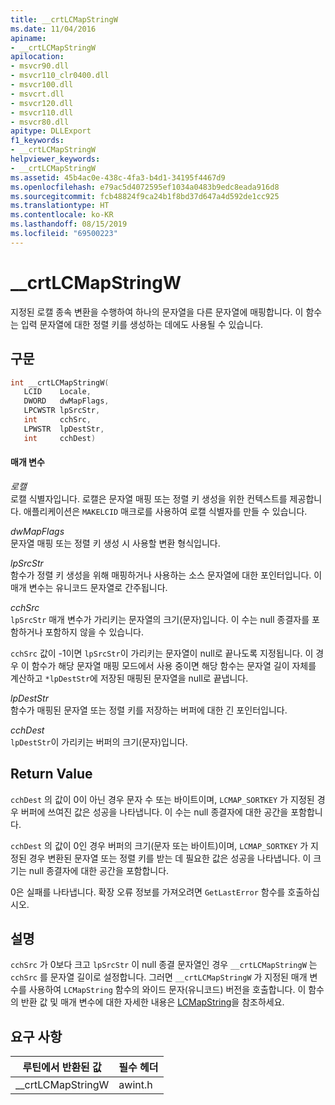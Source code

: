 ```yaml
---
title: __crtLCMapStringW
ms.date: 11/04/2016
apiname:
- __crtLCMapStringW
apilocation:
- msvcr90.dll
- msvcr110_clr0400.dll
- msvcr100.dll
- msvcrt.dll
- msvcr120.dll
- msvcr110.dll
- msvcr80.dll
apitype: DLLExport
f1_keywords:
- __crtLCMapStringW
helpviewer_keywords:
- __crtLCMapStringW
ms.assetid: 45b4ac0e-438c-4fa3-b4d1-34195f4467d9
ms.openlocfilehash: e79ac5d4072595ef1034a0483b9edc8eada916d8
ms.sourcegitcommit: fcb48824f9ca24b1f8bd37d647a4d592de1cc925
ms.translationtype: HT
ms.contentlocale: ko-KR
ms.lasthandoff: 08/15/2019
ms.locfileid: "69500223"
---
```

# <a name="__crtlcmapstringw"></a>__crtLCMapStringW

지정된 로캘 종속 변환을 수행하여 하나의 문자열을 다른 문자열에 매핑합니다. 이 함수는 입력 문자열에 대한 정렬 키를 생성하는 데에도 사용될 수 있습니다.

## <a name="syntax"></a>구문

```cpp
int __crtLCMapStringW(
   LCID    Locale,
   DWORD   dwMapFlags,
   LPCWSTR lpSrcStr,
   int     cchSrc,
   LPWSTR  lpDestStr,
   int     cchDest)
```

#### <a name="parameters"></a>매개 변수

*로캘*<br/>
로캘 식별자입니다. 로캘은 문자열 매핑 또는 정렬 키 생성을 위한 컨텍스트를 제공합니다. 애플리케이션은 `MAKELCID` 매크로를 사용하여 로캘 식별자를 만들 수 있습니다.

*dwMapFlags*<br/>
문자열 매핑 또는 정렬 키 생성 시 사용할 변환 형식입니다.

*lpSrcStr*<br/>
함수가 정렬 키 생성을 위해 매핑하거나 사용하는 소스 문자열에 대한 포인터입니다. 이 매개 변수는 유니코드 문자열로 간주됩니다.

*cchSrc*<br/>
`lpSrcStr` 매개 변수가 가리키는 문자열의 크기(문자)입니다. 이 수는 null 종결자를 포함하거나 포함하지 않을 수 있습니다.

`cchSrc` 값이 -1이면 `lpSrcStr`이 가리키는 문자열이 null로 끝나도록 지정됩니다. 이 경우 이 함수가 해당 문자열 매핑 모드에서 사용 중이면 해당 함수는 문자열 길이 자체를 계산하고 `*lpDestStr`에 저장된 매핑된 문자열을 null로 끝냅니다.

*lpDestStr*<br/>
함수가 매핑된 문자열 또는 정렬 키를 저장하는 버퍼에 대한 긴 포인터입니다.

*cchDest*<br/>
`lpDestStr`이 가리키는 버퍼의 크기(문자)입니다.

## <a name="return-value"></a>Return Value

`cchDest` 의 값이 0이 아닌 경우 문자 수 또는 바이트이며, `LCMAP_SORTKEY` 가 지정된 경우 버퍼에 쓰여진 값은 성공을 나타냅니다. 이 수는 null 종결자에 대한 공간을 포함합니다.

`cchDest` 의 값이 0인 경우 버퍼의 크기(문자 또는 바이트)이며, `LCMAP_SORTKEY` 가 지정된 경우 변환된 문자열 또는 정렬 키를 받는 데 필요한 값은 성공을 나타냅니다. 이 크기는 null 종결자에 대한 공간을 포함합니다.

0은 실패를 나타냅니다. 확장 오류 정보를 가져오려면 `GetLastError` 함수를 호출하십시오.

## <a name="remarks"></a>설명

`cchSrc` 가 0보다 크고 `lpSrcStr` 이 null 종결 문자열인 경우 `__crtLCMapStringW` 는 `cchSrc` 를 문자열 길이로 설정합니다. 그러면 `__crtLCMapStringW` 가 지정된 매개 변수를 사용하여 `LCMapString` 함수의 와이드 문자(유니코드) 버전을 호출합니다. 이 함수의 반환 값 및 매개 변수에 대한 자세한 내용은 [LCMapString](/windows/win32/api/winnls/nf-winnls-lcmapstringw)을 참조하세요.

## <a name="requirements"></a>요구 사항

|루틴에서 반환된 값|필수 헤더|
|-------------|---------------------|
|__crtLCMapStringW|awint.h|